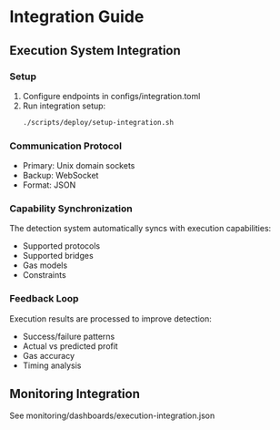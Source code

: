 # Integration Guide

## Execution System Integration

### Setup
1. Configure endpoints in configs/integration.toml
2. Run integration setup:
   ```bash
   ./scripts/deploy/setup-integration.sh
   ```

### Communication Protocol
- Primary: Unix domain sockets
- Backup: WebSocket
- Format: JSON

### Capability Synchronization
The detection system automatically syncs with execution capabilities:
- Supported protocols
- Supported bridges
- Gas models
- Constraints

### Feedback Loop
Execution results are processed to improve detection:
- Success/failure patterns
- Actual vs predicted profit
- Gas accuracy
- Timing analysis

## Monitoring Integration
See monitoring/dashboards/execution-integration.json
